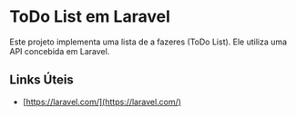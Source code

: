 # ToDo List em Laravel
Este projeto implementa uma lista de a fazeres (ToDo List).
Ele utiliza uma API concebida em Laravel.


## Links Úteis
- [https://laravel.com/](https://laravel.com/)